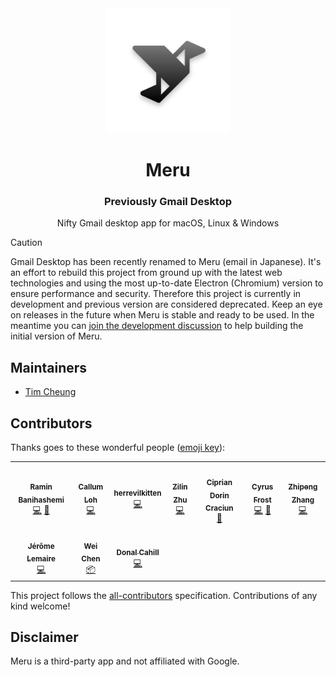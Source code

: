<div align="center">
	<img src="media/icon.svg" width="200" height="200">
	<h1>Meru</h1>
  <h3>Previously Gmail Desktop</h3>
	<p>
		Nifty Gmail desktop app for macOS, Linux & Windows
	</p>
</div>

> [!CAUTION]
> Gmail Desktop has been recently renamed to Meru (email in Japanese). It's an effort to rebuild this project from ground up with the latest web technologies and using the most up-to-date Electron (Chromium) version to ensure performance and security. Therefore this project is currently in development and previous version are considered deprecated. Keep an eye on releases in the future when Meru is stable and ready to be used. In the meantime you can [join the development discussion](https://github.com/zoidsh/meru/discussions/412) to help building the initial version of Meru.

## Maintainers

- [Tim Cheung](https://github.com/timche)

## Contributors

Thanks goes to these wonderful people ([emoji key](https://allcontributors.org/docs/en/emoji-key)):

<!-- ALL-CONTRIBUTORS-LIST:START - Do not remove or modify this section -->
<!-- prettier-ignore-start -->
<!-- markdownlint-disable -->
<table>
  <tr>
    <td align="center"><a href="http://www.ramin.it"><img src="https://avatars1.githubusercontent.com/u/672932?v=4?s=100" width="100px;" alt=""/><br /><sub><b>Ramin Banihashemi</b></sub></a><br /><a href="https://github.com/zoidsh/meru/commits?author=bsramin" title="Code">💻</a> <a href="#ideas-bsramin" title="Ideas, Planning, & Feedback">🤔</a></td>
    <td align="center"><a href="https://github.com/cdloh"><img src="https://avatars3.githubusercontent.com/u/883577?v=4?s=100" width="100px;" alt=""/><br /><sub><b>Callum Loh</b></sub></a><br /><a href="https://github.com/zoidsh/meru/commits?author=cdloh" title="Code">💻</a></td>
    <td align="center"><a href="https://github.com/herrevilkitten"><img src="https://avatars0.githubusercontent.com/u/4753104?v=4?s=100" width="100px;" alt=""/><br /><sub><b>herrevilkitten</b></sub></a><br /><a href="https://github.com/zoidsh/meru/commits?author=herrevilkitten" title="Code">💻</a></td>
    <td align="center"><a href="https://zhuzilin.github.io/"><img src="https://avatars0.githubusercontent.com/u/10428324?v=4?s=100" width="100px;" alt=""/><br /><sub><b>Zilin Zhu</b></sub></a><br /><a href="https://github.com/zoidsh/meru/commits?author=zhuzilin" title="Code">💻</a></td>
    <td align="center"><a href="https://volution.ro/ciprian"><img src="https://avatars0.githubusercontent.com/u/29785?v=4?s=100" width="100px;" alt=""/><br /><sub><b>Ciprian Dorin Craciun</b></sub></a><br /><a href="#ideas-cipriancraciun" title="Ideas, Planning, & Feedback">🤔</a></td>
    <td align="center"><a href="https://github.com/cyfrost"><img src="https://avatars3.githubusercontent.com/u/12471103?v=4?s=100" width="100px;" alt=""/><br /><sub><b>Cyrus Frost</b></sub></a><br /><a href="https://github.com/zoidsh/meru/commits?author=cyfrost" title="Code">💻</a> <a href="#maintenance-cyfrost" title="Maintenance">🚧</a></td>
    <td align="center"><a href="https://www.zzpxyx.com"><img src="https://avatars3.githubusercontent.com/u/2282083?v=4?s=100" width="100px;" alt=""/><br /><sub><b>Zhipeng Zhang</b></sub></a><br /><a href="https://github.com/zoidsh/meru/commits?author=zzpxyx" title="Code">💻</a></td>
  </tr>
  <tr>
    <td align="center"><a href="https://github.com/hell0-Wor1d"><img src="https://avatars2.githubusercontent.com/u/24373583?v=4?s=100" width="100px;" alt=""/><br /><sub><b>Jérôme Lemaire</b></sub></a><br /><a href="https://github.com/zoidsh/meru/commits?author=hell0-Wor1d" title="Code">💻</a></td>
    <td align="center"><a href="https://github.com/weichenw"><img src="https://avatars0.githubusercontent.com/u/9876456?v=4?s=100" width="100px;" alt=""/><br /><sub><b>Wei Chen</b></sub></a><br /><a href="#platform-weichenw" title="Packaging/porting to new platform">📦</a></td>
    <td align="center"><a href="https://github.com/DinCahill"><img src="https://avatars.githubusercontent.com/u/510163?v=4?s=100" width="100px;" alt=""/><br /><sub><b>Donal Cahill</b></sub></a><br /><a href="https://github.com/zoidsh/meru/commits?author=DinCahill" title="Code">💻</a></td>
  </tr>
</table>

<!-- markdownlint-restore -->
<!-- prettier-ignore-end -->

<!-- ALL-CONTRIBUTORS-LIST:END -->

This project follows the [all-contributors](https://github.com/all-contributors/all-contributors) specification. Contributions of any kind welcome!

## Disclaimer

Meru is a third-party app and not affiliated with Google.
